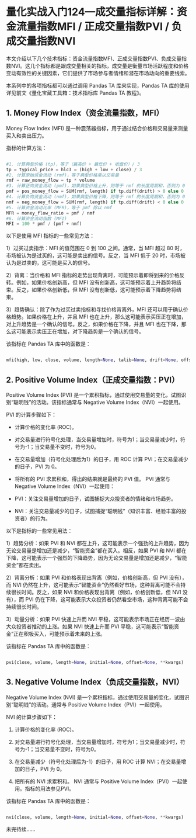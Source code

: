 # 量化实战入门124—成交量指标详解：资金流量指数MFI / 正成交量指数PVI / 负成交量指数NVI 

本文介绍以下几个技术指标：资金流量指数MFI、正成交量指数PVI、负成交量指数NVI。这几个指标都是跟成交量相关的指标，成交量是衡量市场活跃程度和价格变动有效性的关键因素，它们提供了市场参与者情绪和潜在市场动向的重要线索。

本系列中的各项指标都可以通过调用 Pandas TA 库来实现，Pandas TA 库的使用详见前文《量化宝藏工具箱：技术指标库 Pandas TA 教程》。
## 1. Money Flow Index（资金流量指数，MFI）

Money Flow Index (MFI) 是一种震荡器指标，用于通过结合价格和交易量来测量买入和卖出压力。

指标的计算方法：

```python 

#1. 计算典型价格 (tp)，等于（最高价 + 最低价 + 收盘价）/ 3
tp = typical_price = hlc3 = (high + low + close) / 3
#2. 计算原始资金流动 (rmf)，等于典型价格乘以交易量
rmf = raw_money_flow = tp * volume
#3. 计算正向资金流动 (pmf)，如果典型价格上升，则等于 rmf 的长度周期和，否则为 0
pmf = pos_money_flow = SUM(rmf, length) if tp.diff(drift) > 0 else 0
#4. 计算负向资金流动 (nmf)，如果典型价格下降，则等于 rmf 的长度周期和，否则为 0
nmf = neg_money_flow = SUM(rmf, length) if tp.diff(drift) < 0 else 0
#5. 计算资金流动比率 (MFR)，等于 pmf 除以 nmf
MFR = money_flow_ratio = pmf / nmf
#6. 计算资金流动指数 (MFI)
MFI = 100 * pmf / (pmf + nmf)

```

以下是使用 MFI 指标的一些常见方法：

1）过买过卖指示：MFI 的值范围在 0 到 100 之间。通常，当 MFI 超过 80 时，市场被认为是过买的，这可能是卖出的信号。反之，当 MFI 低于 20 时，市场被认为是过卖的，这可能是买入的信号。

2）背离：当价格和 MFI 指标的走势出现背离时，可能预示着即将到来的价格反转。例如，如果价格创新高，但 MFI 没有创新高，这可能预示着上升趋势将结束。反之，如果价格创新低，但 MFI 没有创新低，这可能预示着下降趋势将结束。

3）趋势确认：除了作为过买过卖指标和寻找价格背离外，MFI 还可以用于确认价格趋势。如果价格在上升，并且 MFI 也在上升，那么这可能表示买压正在增加，对上升趋势是一个确认的信号。反之，如果价格在下降，并且 MFI 也在下降，那么这可能表示卖压正在增加，对下降趋势是一个确认的信号。

该指标在 Pandas TA 库中的函数是：

```python 

mfi(high, low, close, volume, length=None, talib=None, drift=None, offset=None, **kwargs)

```

## 2. Positive Volume Index（正成交量指数：PVI）
Positive Volume Index (PVI) 是一个累积指标，通过使用交易量的变化，试图识别“聪明钱”的活动。该指标通常与 Negative Volume Index（NVI）一起使用。

PVI 的计算步骤如下：

- 计算价格的变化率 (ROC)。

- 对交易量进行符号化处理，当交易量增加时，符号为1；当交易量减少时，符号为-1；当交易量不变时，符号为0。

- 在交易量增加（符号化处理后为1）的日子，用 ROC 计算 PVI；在交易量减少的日子，PVI 为 0。
- 将所有的 PVI 求累积和，得出的结果就是最终的 PVI 值。
PVI 通常与 Negative Volume Index（NVI）一起使用：

- PVI：关注交易量增加的日子，试图捕捉大众投资者的情绪和市场趋势。

- NVI：关注交易量减少的日子，试图捕捉“聪明钱”（知识丰富、经验丰富的投资者）的行为。

以下是指标的一些常见用法：

1）趋势分析：如果 PVI 和 NVI 都在上升，这可能表示一个强劲的上升趋势，因为无论交易量是增加还是减少，“智能资金”都在买入。相反，如果 PVI 和 NVI 都在下降，这可能表示一个强烈的下降趋势，因为无论交易量是增加还是减少，“智能资金”都在卖出。

2）背离分析：如果 PVI 和价格表现出背离（例如，价格创新高，但 PVI 没有），而 NVI 仍然在上升，这可能表示“智能资金”仍然看好市场，这种背离可能不会持续很长时间。反之，如果 NVI 和价格表现出背离（例如，价格创新低，但 NVI 没有），而 PVI 仍在下降，这可能表示大众投资者仍然看空市场，这种背离可能不会持续很长时间。

3）动量分析：如果 PVI 快速上升而 NVI 平稳，这可能表示市场正在经历一波由大众投资者推动的上涨。如果 NVI 快速上升而 PVI 平稳，这可能表示“智能资金”正在积极买入，可能预示着未来的上涨。

该指标在 Pandas TA 库中的函数是：

```python 

pvi(close, volume, length=None, initial=None, offset=None, **kwargs)

```

## 3. Negative Volume Index（负成交量指数，NVI）
Negative Volume Index (NVI) 是一个累积指标，通过使用交易量的变化，试图识别“聪明钱”的活动。通常与 Positive Volume Index（PVI）一起使用。

NVI 的计算步骤如下：

1. 计算价格的变化率 (ROC)。

2. 对交易量进行符号化处理，当交易量增加时，符号为1；当交易量减少时，符号为-1；当交易量不变时，符号为0。

3. 在交易量减少（符号化处理后为-1）的日子，用 ROC 计算 NVI；在交易量增加的日子，PVI 为 0。

4. 把所有的 NVI 求累积和。
NVI 通常与 Positive Volume Index（PVI）一起使用。指标的用法参见PVI。

该指标在 Pandas TA 库中的函数是：

```python 

nvi(close, volume, length=None, initial=None, offset=None, **kwargs)

```

未完待续……